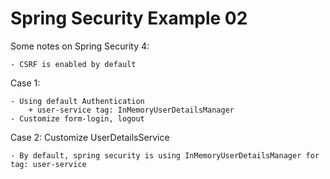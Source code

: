# Spring Security Example 02

Some notes on Spring Security 4:

    - CSRF is enabled by default
    
    
Case 1:

    - Using default Authentication
        + user-service tag: InMemoryUserDetailsManager
    - Customize form-login, logout
    
Case 2: Customize UserDetailsService

    - By default, spring security is using InMemoryUserDetailsManager for tag: user-service